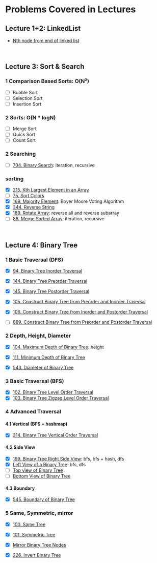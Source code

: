 # Problems Covered in Lectures
## Lecture 1+2: LinkedList
- [Nth node from end of linked list](https://practice.geeksforgeeks.org/problems/nth-node-from-end-of-linked-list/1)

<br>

## Lecture 3: Sort & Search

### 1 Comparison Based Sorts: O(N²)
- [ ] Bubble Sort
- [ ] Selection Sort
- [ ] Insertion Sort

### 2 Sorts: O(N * logN)
- [ ] Merge Sort
- [ ] Quick Sort
- [ ] Count Sort

### 2 Searching
- [ ] [704. Binary Search](https://leetcode.com/problems/binary-search/): iteration, recursive

### sorting
- [x] [215. Kth Largest Element in an Array](https://leetcode.com/problems/kth-largest-element-in-an-array/)
- [ ] [75. Sort Colors](https://leetcode.com/problems/sort-colors/)
- [x] [169. Majority Element](https://leetcode.com/problems/majority-element/): Boyer Moore Voting Algorithm
- [x] [344. Reverse String](https://leetcode.com/problems/reverse-string/)
- [x] [189. Rotate Array](https://leetcode.com/problems/rotate-array/): reverse all and reverse subarray
- [ ] [88. Merge Sorted Array](https://leetcode.com/problems/merge-sorted-array/): iteration, recursive

<br>

## Lecture 4: Binary Tree
### 1 Basic Traversal (DFS)
- [x] [94. Binary Tree Inorder Traversal](https://leetcode.com/problems/binary-tree-inorder-traversal/)
- [x] [144. Binary Tree Preorder Traversal](https://leetcode.com/problems/binary-tree-preorder-traversal/)
- [x] [145. Binary Tree Postorder Traversal](https://leetcode.com/problems/binary-tree-postorder-traversal/)
- [x] [105. Construct Binary Tree from Preorder and Inorder Traversal](https://leetcode.com/problems/construct-binary-tree-from-preorder-and-inorder-traversal/)
- [x] [106. Construct Binary Tree from Inorder and Postorder Traversal](https://leetcode.com/problems/construct-binary-tree-from-inorder-and-postorder-traversal/)
- [ ] [889. Construct Binary Tree from Preorder and Postorder Traversal](https://leetcode.com/problems/construct-binary-tree-from-preorder-and-postorder-traversal/)


### 2 Depth, Height, Diameter
- [x] [104. Maximum Depth of Binary Tree](https://leetcode.com/problems/maximum-depth-of-binary-tree/): height
- [x] [111. Minimum Depth of Binary Tree](https://leetcode.com/problems/minimum-depth-of-binary-tree/)
- [x] [543. Diameter of Binary Tree](https://leetcode.com/problems/diameter-of-binary-tree/)


### 3 Basic Traversal (BFS)
- [x] [102. Binary Tree Level Order Traversal](https://leetcode.com/problems/binary-tree-level-order-traversal/)
- [x] [103. Binary Tree Zigzag Level Order Traversal](https://leetcode.com/problems/binary-tree-zigzag-level-order-traversal/)

### 4 Advanced Traversal 
#### 4.1 Vertical (BFS + hashmap)
- [x] [314. Binary Tree Vertical Order Traversal](https://leetcode.com/problems/binary-tree-vertical-order-traversal/)

#### 4.2 Side View
- [x] [199. Binary Tree Right Side View](https://leetcode.com/problems/binary-tree-right-side-view/): bfs, bfs + hash, dfs
- [x] [Left View of a Binary Tree](https://www.geeksforgeeks.org/print-left-view-binary-tree/): bfs, dfs
- [ ] [Top view of Binary Tree](https://www.hackerrank.com/challenges/tree-top-view/problem)
- [ ] [Bottom View of Binary Tree](https://practice.geeksforgeeks.org/problems/bottom-view-of-binary-tree/1)

#### 4.3 Boundary
- [x] [545. Boundary of Binary Tree](https://leetcode.com/problems/boundary-of-binary-tree/)


### 5 Same, Symmetric, mirror
- [x] [100. Same Tree](https://leetcode.com/problems/same-tree/)
- [x] [101. Symmetric Tree](https://leetcode.com/problems/symmetric-tree/)
- [x] [Mirror Binary Tree Nodes](https://www.educative.io/m/mirror-binary-tree-nodes)
- [x] [226. Invert Binary Tree](https://leetcode.com/problems/invert-binary-tree/)


